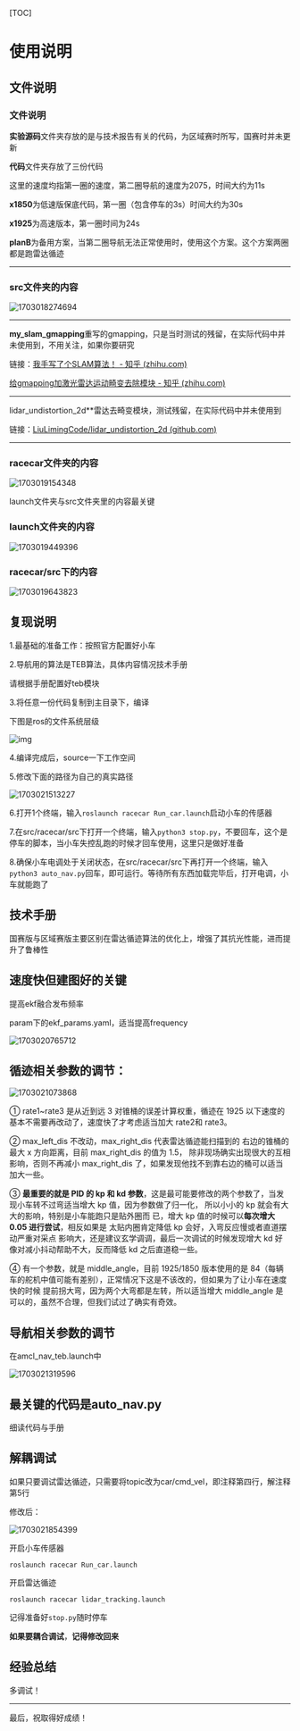 [TOC]

# 使用说明



## 文件说明

### 文件说明

**实验源码**文件夹存放的是与技术报告有关的代码，为区域赛时所写，国赛时并未更新



**代码**文件夹存放了三份代码

这里的速度均指第一圈的速度，第二圈导航的速度为2075，时间大约为11s

**x1850**为低速版保底代码，第一圈（包含停车的3s）时间大约为30s

**x1925**为高速版本，第一圈时间为24s

**planB**为备用方案，当第二圈导航无法正常使用时，使用这个方案。这个方案两圈都是跑雷达循迹

---



### src文件夹的内容

![1703018274694](md_pic/1703018274694.png)

---



**my_slam_gmapping**重写的gmapping，只是当时测试的残留，在实际代码中并未使用到，不用关注，如果你要研究

链接：[我手写了个SLAM算法！ - 知乎 (zhihu.com)](https://zhuanlan.zhihu.com/p/296268303)

[给gmapping加激光雷达运动畸变去除模块 - 知乎 (zhihu.com)](https://zhuanlan.zhihu.com/p/309691861)

---

lidar_undistortion_2d**雷达去畸变模块，测试残留，在实际代码中并未使用到

链接：[LiuLimingCode/lidar_undistortion_2d (github.com)](https://github.com/LiuLimingCode/lidar_undistortion_2d)

---

### racecar文件夹的内容

![1703019154348](md_pic/1703019154348.png)

launch文件夹与src文件夹里的内容最关键



### launch文件夹的内容

![1703019449396](md_pic/1703019449396.png)



### racecar/src下的内容

![1703019643823](md_pic/1703019643823.png)

## 复现说明

1.最基础的准备工作：按照官方配置好小车



2.导航用的算法是TEB算法，具体内容情况技术手册

请根据手册配置好teb模块



3.将任意一份代码复制到主目录下，编译

下图是ros的文件系统层级

![img](md_pic/文件系统.jpg)

4.编译完成后，source一下工作空间

5.修改下面的路径为自己的真实路径

![1703021513227](md_pic/1703021513227.png)

6.打开1个终端，输入`roslaunch racecar Run_car.launch`启动小车的传感器

7.在src/racecar/src下打开一个终端，输入`python3 stop.py`，不要回车，这个是停车的脚本，当小车失控乱跑的时候才回车使用，这里只是做好准备

8.确保小车电调处于关闭状态，在src/racecar/src下再打开一个终端，输入`python3 auto_nav.py`回车，即可运行。等待所有东西加载完毕后，打开电调，小车就能跑了



## 技术手册

国赛版与区域赛版主要区别在雷达循迹算法的优化上，增强了其抗光性能，进而提升了鲁棒性





## 速度快但建图好的关键

提高ekf融合发布频率

param下的ekf_params.yaml，适当提高frequency

![1703020765712](md_pic/1703020765712.png)



## 循迹相关参数的调节： 

![1703021073868](md_pic/1703021073868.png)

① rate1~rate3 是从近到远 3 对锥桶的误差计算权重，循迹在 1925 以下速度的基本不需要再改动了，速度快了才考虑适当加大 rate2和 rate3。 

② max_left_dis 不改动，max_right_dis 代表雷达循迹能扫描到的 右边的锥桶的最大 x 方向距离，目前 max_right_dis 的值为 1.5， 除非现场确实出现很大的互相影响，否则不再减小 max_right_dis 了，如果发现他找不到靠右边的桶可以适当加大一些。 

③ **最重要的就是 PID 的 kp 和 kd 参数**，这是最可能要修改的两个参数了，当发现小车转不过弯适当增大 kp 值，因为参数做了归一化， 所以小小的 kp 就会有大大的影响，特别是小车能跑只是贴外圈而 已，增大 kp 值的时候可以**每次增大 0.05 进行尝试**，相反如果是 太贴内圈肯定降低 kp 会好，入弯反应慢或者直道摆动严重对采点 影响大，还是建议玄学调调，最后一次调试的时候发现增大 kd 好 像对减小抖动帮助不大，反而降低 kd 之后直道稳一些。 

④ 有一个参数，就是 middle_angle，目前 1925/1850 版本使用的是 84（每辆车的舵机中值可能有差别），正常情况下这是不该改的，但如果为了让小车在速度快的时候 提前拐大弯，因为两个大弯都是左转，所以适当增大 middle_angle 是可以的，虽然不合理，但我们试过了确实有奇效。 



## 导航相关参数的调节

在amcl_nav_teb.launch中

![1703021319596](md_pic/1703021319596.png)



## 最关键的代码是auto_nav.py

细读代码与手册



## 解耦调试

如果只要调试雷达循迹，只需要将topic改为car/cmd_vel，即注释第四行，解注释第5行

修改后：

![1703021854399](md_pic/1703021854399.png)

开启小车传感器

```shell
roslaunch racecar Run_car.launch
```

开启雷达循迹

```shell
roslaunch racecar lidar_tracking.launch
```

记得准备好`stop.py`随时停车



**如果要耦合调试**，**记得修改回来**



## 经验总结

多调试！

---

最后，祝取得好成绩！

